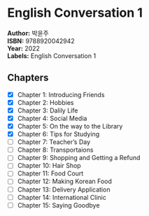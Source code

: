 # English Conversation 1
**Author:** 박윤주 <br/>
**ISBN:** 9788920042942 <br/>
**Year:** 2022 <br/>
**Labels:** English Conversation 1

## Chapters
- [x] Chapter 1: Introducing Friends
- [x] Chapter 2: Hobbies
- [x] Chapter 3: Dalily Life
- [x] Chapter 4: Social Media
- [x] Chapter 5: On the way to the Library
- [x] Chapter 6: Tips for Studying
- [ ] Chapter 7: Teacher’s Day
- [ ] Chapter 8: Transportaions
- [ ] Chapter 9: Shopping and Getting a Refund
- [ ] Chapter 10: Hair Shop
- [ ] Chapter 11: Food Court
- [ ] Chapter 12: Making Korean Food
- [ ] Chapter 13: Delivery Application
- [ ] Chapter 14: International Clinic
- [ ] Chapter 15: Saying Goodbye
